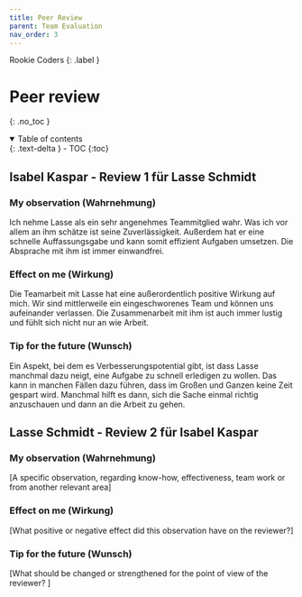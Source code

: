 ```yaml
---
title: Peer Review
parent: Team Evaluation
nav_order: 3
---
```


Rookie Coders
{: .label }

# Peer review
{: .no_toc }

<details open markdown="block">
  <summary>
    Table of contents
  </summary>
  {: .text-delta }
- TOC
{:toc}
</details>

## Isabel Kaspar - Review 1 für Lasse Schmidt

### My observation (Wahrnehmung)

Ich nehme Lasse als ein sehr angenehmes Teammitglied wahr. Was ich vor allem an ihm schätze ist seine Zuverlässigkeit. Außerdem hat er eine schnelle Auffassungsgabe und kann somit effizient Aufgaben umsetzen. Die Absprache mit ihm ist immer einwandfrei.

### Effect on me (Wirkung)

Die Teamarbeit mit Lasse hat eine außerordentlich positive Wirkung auf mich. Wir sind mittlerweile ein eingeschworenes Team und können uns aufeinander verlassen. Die Zusammenarbeit mit ihm ist auch immer lustig und fühlt sich nicht nur an wie Arbeit.

### Tip for the future (Wunsch)

Ein Aspekt, bei dem es Verbesserungspotential gibt, ist dass Lasse manchmal dazu neigt, eine Aufgabe zu schnell erledigen zu wollen. Das kann in manchen Fällen dazu führen, dass im Großen und Ganzen keine Zeit gespart wird. Manchmal hilft es dann, sich die Sache einmal richtig anzuschauen und dann an die Arbeit zu gehen.

## Lasse Schmidt - Review 2 für Isabel Kaspar

### My observation (Wahrnehmung)

[A specific observation, regarding know-how, effectiveness, team work or from another relevant area]

### Effect on me (Wirkung)

[What positive or negative effect did this observation have on the reviewer?]

### Tip for the future (Wunsch)

[What should be changed or strengthened for the point of view of the reviewer? ]